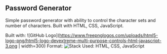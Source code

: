 ## Password Generator

Simple password generator with ability to control the character sets and number of characters. Built with HTML, CSS, JavaScript.

Built with: 
![GitHub Logo](https://www.freepnglogos.com/uploads/html5-logo-png/html5-logo-devextreme-multi-purpose-controls-html-javascript-3.png | width=300)
Format: ![Stack Used: HTML, CSS, JavaScript](url)
